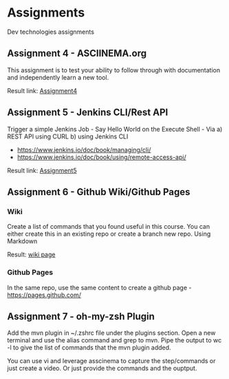 # Assignments

Dev technologies assignments


## Assignment 4 - ASCIINEMA.org

This assignment is to test your ability to follow through with documentation and independently learn a new tool.</br>

Result link: [Assignment4](Assignment4/result.md)


## Assignment 5 - Jenkins CLI/Rest API

Trigger a simple Jenkins Job - Say Hello World on the Execute Shell - Via a) REST API using CURL b) using Jenkins CLI </br>

- https://www.jenkins.io/doc/book/managing/cli/
- https://www.jenkins.io/doc/book/using/remote-access-api/

Result link: [Assignment5](Assignment5/result.md)

## Assignment 6 - Github Wiki/Github Pages

### Wiki

Create a list of commands that you found useful in this course. You can either create this in an existing repo or create a branch new repo. Using Markdown

Result: [wiki page](https://github.com/pk1230h/assignments/wiki/List-of-Commands)

### Github Pages

In the same repo, use the same content to create a github page - https://pages.github.com/  

## Assignment 7 - oh-my-zsh Plugin

Add the mvn plugin in ~/.zshrc file under the plugins section. Open a new terminal and use the alias command and grep to mvn. Pipe the output to wc -l to give the list of commands that the mvn plugin added.

You can use vi and leverage asscinema to capture the step/commands or just create a video. Or just provide the commands and the ouptput.